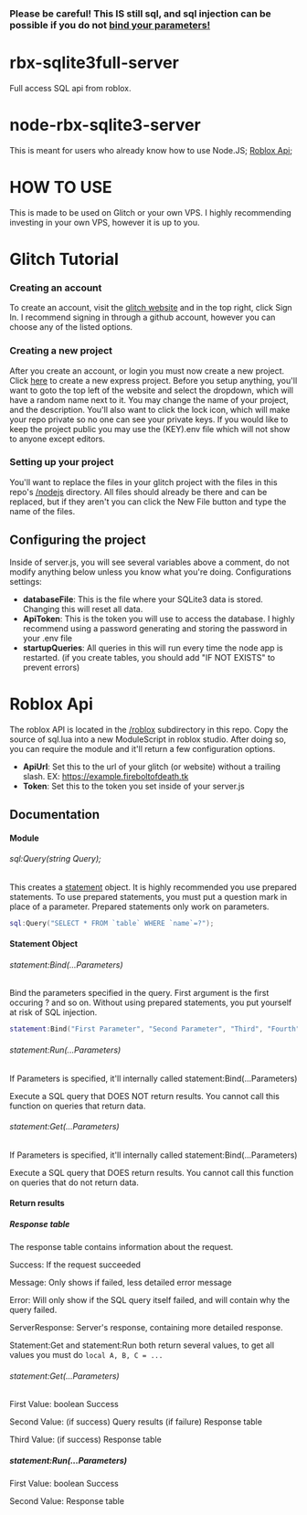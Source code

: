 ### Please be careful! This IS still sql, and sql injection can be possible if you do not [bind your parameters!](#documentation)

# rbx-sqlite3full-server
Full access SQL api from roblox.

# node-rbx-sqlite3-server
This is meant for users who already know how to use Node.JS;
[Roblox Api](#roblox-api);

# HOW TO USE
This is made to be used on Glitch or your own VPS. I highly recommending investing in your own VPS, however it is up to you.

# Glitch Tutorial
### Creating an account

To create an account, visit the [glitch website](https://glitch.com/) and in the top right, click Sign In. I recommend signing in through a github account, however you can choose any of the listed options.

### Creating a new project

After you create an account, or login you must now create a new project. Click [here](https://glitch.com/edit/#!/remix/hello-express) to create a new express project.
Before you setup anything, you'll want to goto the top left of the website and select the dropdown, which will have a random name next to it. You may change the name of your project, and the description. You'll also want to click the lock icon, which will make your repo private so no one can see your private keys. If you would like to keep the project public you may use the (KEY).env file which will not show to anyone except editors.

### Setting up your project

You'll want to replace the files in your glitch project with the files in this repo's [/nodejs](https://github.com/Fireboltofdeath/rbx-sqlite3full-server/tree/master/nodejs) directory. All files should already be there and can be replaced, but if they aren't you can click the New File button and type the name of the files.

## Configuring the project

Inside of server.js, you will see several variables above a comment, do not modify anything below unless you know what you're doing.
Configurations settings:

- **databaseFile**: This is the file where your SQLite3 data is stored. Changing this will reset all data.
- **ApiToken**: This is the token you will use to access the database. I highly recommend using a password generating and storing the password in your .env file
- **startupQueries**: All queries in this will run every time the node app is restarted. (if you create tables, you should add "IF NOT EXISTS" to prevent errors)

# Roblox Api

The roblox API is located in the [/roblox](https://github.com/Fireboltofdeath/rbx-sqlite3full-server/tree/master/roblox) subdirectory in this repo.
Copy the source of sql.lua into a new ModuleScript in roblox studio. After doing so, you can require the module and it'll return a few configuration options.
- **ApiUrl**: Set this to the url of your glitch (or website) without a trailing slash. EX: https://example.fireboltofdeath.tk
- **Token**: Set this to the token you set inside of your server.js

## Documentation


#### Module
###### sql:Query(string Query);
This creates a [statement](#statement-object) object. It is highly recommended you use prepared statements. To use prepared statements, you must put a question mark in place of a parameter. Prepared statements only work on parameters. 
```lua 
sql:Query("SELECT * FROM `table` WHERE `name`=?");
```

#### Statement Object
###### statement:Bind(...Parameters)
Bind the parameters specified in the query. First argument is the first occuring ? and so on. Without using prepared statements, you put yourself at risk of SQL injection.

```lua
statement:Bind("First Parameter", "Second Parameter", "Third", "Fourth", "Fifth")
```

###### statement:Run(...Parameters)
If Parameters is specified, it'll internally called statement:Bind(...Parameters)

Execute a SQL query that DOES NOT return results. You cannot call this function on queries that return data.

###### statement:Get(...Parameters)
If Parameters is specified, it'll internally called statement:Bind(...Parameters)

Execute a SQL query that DOES return results. You cannot call this function on queries that do not return data.

#### Return results

##### Response table
The response table contains information about the request.

Success: If the request succeeded

Message: Only shows if failed, less detailed error message

Error: Will only show if the SQL query itself failed, and will contain why the query failed.

ServerResponse: Server's response, containing more detailed response.



Statement:Get and statement:Run both return several values, to get all values you must do `local A, B, C = ...`
###### statement:Get(...Parameters)
First Value: boolean Success

Second Value: (if success) Query results (if failure) Response table

Third Value: (if success) Response table

##### statement:Run(...Parameters)
First Value: boolean Success

Second Value: Response table

